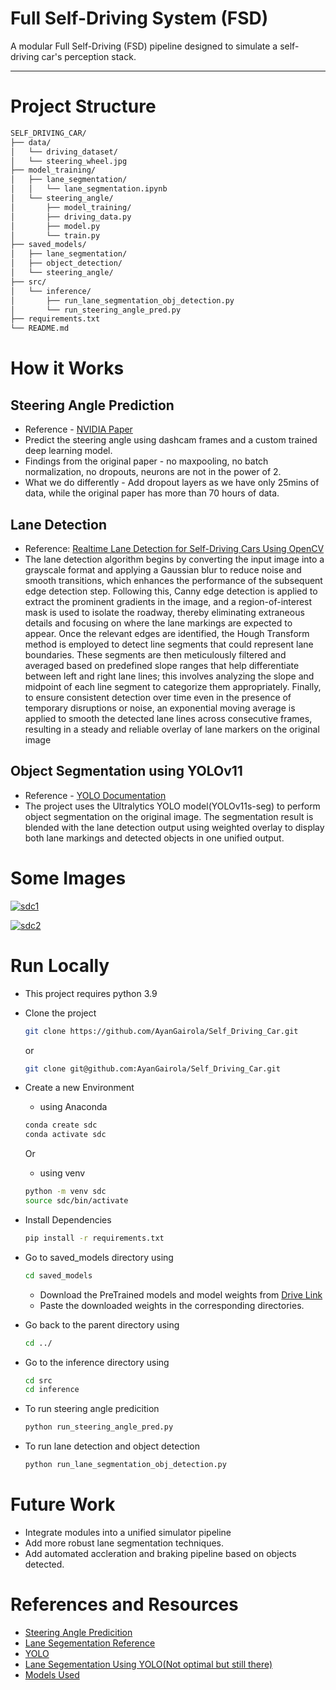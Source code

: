 # Full Self-Driving System (FSD)

A modular Full Self-Driving (FSD) pipeline designed to simulate a self-driving car's perception stack.

---
# Project Structure
```bash
SELF_DRIVING_CAR/
├── data/
│   └── driving_dataset/ 
│   └── steering_wheel.jpg
├── model_training/
│   ├── lane_segmentation/ 
│   │   └── lane_segmentation.ipynb
│   └── steering_angle/
│       ├── model_training/ 
│       ├── driving_data.py
│       ├── model.py
│       └── train.py
├── saved_models/   
│   ├── lane_segmentation/
│   ├── object_detection/
│   └── steering_angle/
├── src/
│   └── inference/
│       ├── run_lane_segmentation_obj_detection.py
│       └── run_steering_angle_pred.py
├── requirements.txt
└── README.md
```

# How it Works

## Steering Angle Prediction
- Reference - [NVIDIA Paper](https://arxiv.org/pdf/1604.07316)
- Predict the steering angle using dashcam frames and a custom trained deep learning model.
- Findings from the original paper - no maxpooling, no batch normalization, no dropouts, neurons are not in the power of 2.
- What we do differently - Add dropout layers as we have only 25mins of data, while the original paper has more than 70 hours of data.

## Lane Detection
- Reference: [Realtime Lane Detection for Self-Driving Cars Using OpenCV](https://www.labellerr.com/blog/real-time-lane-detection-for-self-driving-cars-using-opencv/#:~:text=Lane%20detection%20in%20self%2Ddriving,autonomous%20driving%20and%20driver%20assistance)
- The lane detection algorithm begins by converting the input image into a grayscale format and applying a Gaussian blur to reduce noise and smooth transitions, which enhances the performance of the subsequent edge detection step. Following this, Canny edge detection is applied to extract the prominent gradients in the image, and a region-of-interest mask is used to isolate the roadway, thereby eliminating extraneous details and focusing on where the lane markings are expected to appear. Once the relevant edges are identified, the Hough Transform method is employed to detect line segments that could represent lane boundaries. These segments are then meticulously filtered and averaged based on predefined slope ranges that help differentiate between left and right lane lines; this involves analyzing the slope and midpoint of each line segment to categorize them appropriately. Finally, to ensure consistent detection over time even in the presence of temporary disruptions or noise, an exponential moving average is applied to smooth the detected lane lines across consecutive frames, resulting in a steady and reliable overlay of lane markers on the original image


## Object Segmentation using YOLOv11
- Reference - [YOLO Documentation](https://docs.ultralytics.com/tasks/segment/)
- The project uses the Ultralytics YOLO model(YOLOv11s-seg) to perform object segmentation on the original image. The segmentation result is blended with the lane detection output using weighted overlay to display both lane markings and detected objects in one unified output.


# Some Images
<a href="https://ibb.co/cq6wgNz"><img src="https://i.ibb.co/q6NCyRb/sdc1.png" alt="sdc1" border="0"></a>

<a href="https://ibb.co/SqdZwrG"><img src="https://i.ibb.co/ZyYbzm7/sdc2.png" alt="sdc2" border="0"></a>

# Run Locally
- This project requires python 3.9

- Clone the project

    ```bash
    git clone https://github.com/AyanGairola/Self_Driving_Car.git
    ```
    or
    ```bash
    git clone git@github.com:AyanGairola/Self_Driving_Car.git
    ```


- Create a new Environment

    - using Anaconda

    ```bash
    conda create sdc
    conda activate sdc
    ```
    Or

    - using venv

    ```bash
    python -m venv sdc
    source sdc/bin/activate
    ```

- Install Dependencies
    ```bash
    pip install -r requirements.txt
    ```

- Go to saved_models directory using
    ```bash
    cd saved_models
    ```
    - Download the PreTrained models and model weights from [Drive Link](https://drive.google.com/drive/folders/1DoqE9ZykFXq8HYu9mghvkIn8PWeBSBFJ?usp=drive_link)
    - Paste the downloaded weights in the corresponding directories.

- Go back to the parent directory using 
    ```bash
    cd ../
    ```
- Go to the inference directory using
    ```bash
    cd src
    cd inference
    ```
- To run steering angle predicition
    ```bash
    python run_steering_angle_pred.py
    ```
- To run lane detection and object detection
    ```bash
    python run_lane_segmentation_obj_detection.py
    ```

# Future Work

- Integrate modules into a unified simulator pipeline
- Add more robust lane segmentation techniques.
- Add automated accleration and braking pipeline based on objects detected.

# References and Resources

- [Steering Angle Predicition](https://arxiv.org/pdf/1604.07316)
- [Lane Segementation Reference](https://www.labellerr.com/blog/real-time-lane-detection-for-self-driving-cars-using-opencv/#:~:text=Lane%20detection%20in%20self%2Ddriving,autonomous%20driving%20and%20driver%20assistance)
- [YOLO](https://docs.ultralytics.com/tasks/segment/)
- [Lane Segementation Using YOLO(Not optimal but still there)](https://universe.roboflow.com/aditya-choudhary-ehv9p/l-s-kvbur)
- [Models Used](https://drive.google.com/drive/u/5/folders/1DoqE9ZykFXq8HYu9mghvkIn8PWeBSBFJ)

